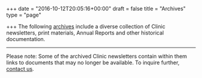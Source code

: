 +++
date = "2016-10-12T20:05:16+00:00"
draft = false
title = "Archives"
type = "page"

+++
The following [archives](http://newsletter.workers-safety.ca.s3-website-us-east-1.amazonaws.com/#!/newsletters%2F) include a diverse collection of Clinic newsletters, print materials, Annual Reports and other historical documentation.

* * *

Please note: Some of the archived Clinic newsletters contain within them links to documents that may no longer be available. To inquire further, [contact us](http://yzdsari8nyjl9q.preview.forestry.io/menu/contact/).